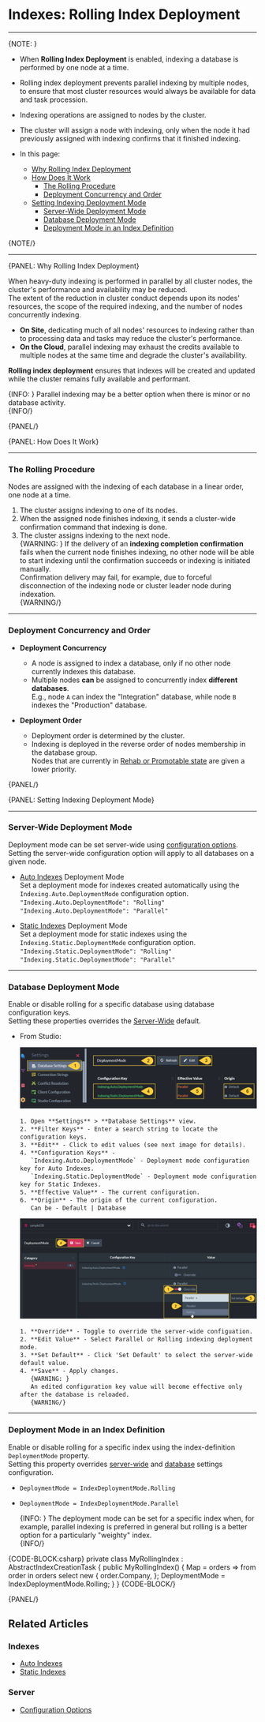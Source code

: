 # Indexes: Rolling Index Deployment
---

{NOTE: }

* When **Rolling Index Deployment** is enabled, indexing a database is performed by one node at a time.  
* Rolling index deployment prevents parallel indexing by multiple nodes, to ensure that most cluster resources 
  would always be available for data and task procession.  
* Indexing operations are assigned to nodes by the cluster.  
* The cluster will assign a node with indexing, only when the node it had previously assigned 
  with indexing confirms that it finished indexing.  


* In this page:  
  * [Why Rolling Index Deployment](../indexes/rolling-index-deployment#why-rolling-index-deployment)  
  * [How Does It Work](../indexes/rolling-index-deployment#how-does-it-work)  
     * [The Rolling Procedure](../indexes/rolling-index-deployment#the-rolling-procedure)  
     * [Deployment Concurrency and Order](../indexes/rolling-index-deployment#deployment-concurrency-and-order)  
  * [Setting Indexing Deployment Mode](../indexes/rolling-index-deployment#setting-indexing-deployment-mode)  
     * [Server-Wide Deployment Mode](../indexes/rolling-index-deployment#server-wide-deployment-mode)  
     * [Database Deployment Mode](../indexes/rolling-index-deployment#database-deployment-mode)  
     * [Deployment Mode in an Index Definition](../indexes/rolling-index-deployment#deployment-mode-in-an-index-definition)  

{NOTE/}

---

{PANEL: Why Rolling Index Deployment}

When heavy-duty indexing is performed in parallel by all cluster nodes, the cluster's 
performance and availability may be reduced.  
The extent of the reduction in cluster conduct depends upon its nodes' resources, 
the scope of the required indexing, and the number of nodes concurrently indexing.  

* **On Site**, dedicating much of all nodes' resources to indexing rather than to processing 
  data and tasks may reduce the cluster's performance.  
* **On the Cloud**, parallel indexing may exhaust the credits available to multiple nodes 
  at the same time and degrade the cluster's availability.  

**Rolling index deployment** ensures that indexes will be created and updated while 
the cluster remains fully available and performant.  

{INFO: }
Parallel indexing may be a better option when there is minor or no database activity.  
{INFO/}

{PANEL/}

{PANEL: How Does It Work}

---

### The Rolling Procedure

Nodes are assigned with the indexing of each database in a linear order, one node at a time.  

1. The cluster assigns indexing to one of its nodes.  
2. When the assigned node finishes indexing, it sends a cluster-wide confirmation command
   that indexing is done.  
3. The cluster assigns indexing to the next node.  
   {WARNING: }
   If the delivery of an **indexing completion confirmation** fails when the current node 
   finishes indexing, no other node will be able to start indexing until the confirmation 
   succeeds or indexing is initiated manually.  
   Confirmation delivery may fail, for example, due to forceful disconnection of the indexing 
   node or cluster leader node during indexation.  
   {WARNING/}

---

### Deployment Concurrency and Order

* **Deployment Concurrency**  
   * A node is assigned to index a database, only if no other node currently indexes this database.  
   * Multiple nodes **can** be assigned to concurrently index **different databases**.  
     E.g., node `A` can index the "Integration" database, while node `B` indexes the "Production" database.  

* **Deployment Order**  
  * Deployment order is determined by the cluster.  
  * Indexing is deployed in the reverse order of nodes membership in the database group.  
    Nodes that are currently in [Rehab or Promotable state](../server/clustering/distribution/distributed-database#database-topology) 
    are given a lower priority.  

{PANEL/}

{PANEL: Setting Indexing Deployment Mode}

---

### Server-Wide Deployment Mode

 Deployment mode can be set server-wide using [configuration options](../server/configuration/configuration-options#settings.json).  
 Setting the server-wide configuration option will apply to all databases on a given node.  

* [Auto Indexes](../indexes/creating-and-deploying#auto-indexes) Deployment Mode  
  Set a deployment mode for indexes created automatically using the `Indexing.Auto.DeploymentMode` configuration option.  
  `"Indexing.Auto.DeploymentMode": "Rolling"`  
  `"Indexing.Auto.DeploymentMode": "Parallel"`  

* [Static Indexes](../indexes/creating-and-deploying#static-indexes) Deployment Mode  
  Set a deployment mode for static indexes using the `Indexing.Static.DeploymentMode` configuration option.  
  `"Indexing.Static.DeploymentMode": "Rolling"`  
  `"Indexing.Static.DeploymentMode": "Parallel"`  
    
---
### Database Deployment Mode

Enable or disable rolling for a specific database using database configuration keys.  
Setting these properties overrides the 
[Server-Wide](../indexes/rolling-index-deployment#server-wide-deployment-mode) default.  
 
* From Studio:  

    ![Database Configuration Keys](images/rolling-index-deployment-01.png "Database Configuration Keys")

      1. Open **Settings** > **Database Settings** view.  
      2. **Filter Keys** - Enter a search string to locate the configuration keys.  
      3. **Edit** - Click to edit values (see next image for details).  
      4. **Configuration Keys** -  
         `Indexing.Auto.DeploymentMode` - Deployment mode configuration key for Auto Indexes.  
         `Indexing.Static.DeploymentMode` - Deployment mode configuration key for Static Indexes.  
      5. **Effective Value** - The current configuration.  
      6. **Origin** - The origin of the current configuration.  
         Can be - Default | Database  

    ![Edit Values](images/rolling-index-deployment-02.png "Edit Values")

      1. **Override** - Toggle to override the server-wide configuation.  
      2. **Edit Value** - Select Parallel or Rolling indexing deployment mode.  
      3. **Set Default** - Click 'Set Default' to select the server-wide default value.  
      4. **Save** - Apply changes.  
         {WARNING: }
         An edited configuration key value will become effective only after the database is reloaded.  
         {WARNING/}
    
---

### Deployment Mode in an Index Definition

Enable or disable rolling for a specific index using the index-definition `DeploymentMode` property.  
Setting this property overrides [server-wide](../indexes/rolling-index-deployment#server-wide-deployment-mode) 
and [database](../indexes/rolling-index-deployment#database-deployment-mode) settings configuration.  
  
  * `DeploymentMode = IndexDeploymentMode.Rolling`  
  * `DeploymentMode = IndexDeploymentMode.Parallel`  
  
    {INFO: }
    The deployment mode can be set for a specific index when, for example, parallel indexing 
    is preferred in general but rolling is a better option for a particularly "weighty" index.  
    {INFO/}

  {CODE-BLOCK:csharp}
  private class MyRollingIndex : AbstractIndexCreationTask<Order>
  {
      public MyRollingIndex()
      {
          Map = orders => from order in orders
          select new
          {
              order.Company,
          };
          DeploymentMode = IndexDeploymentMode.Rolling;
      }
  }
  {CODE-BLOCK/}

{PANEL/}

## Related Articles

### Indexes
- [Auto Indexes](../indexes/creating-and-deploying#auto-indexes)  
- [Static Indexes](../indexes/creating-and-deploying#static-indexes)  

### Server
- [Configuration Options](../server/configuration/configuration-options#settings.json)  
